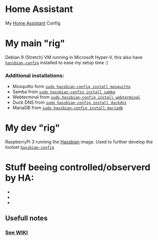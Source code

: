 # Home Assistant
My [Home Assistant](https://home-assistant.io) Config

# My main "rig"
Debian 9 (Stretch) VM running in Microsoft Hyper-V, this also have [`hassbian-config`](https://github.com/home-assistant/hassbian-scripts) installed to ease my setup time :)
### Additional installations:
- Mosquitto form [`sudo hassbian-config install mosquitto`](https://github.com/home-assistant/hassbian-scripts#install-mosquitto-install_mosquittosh)
- Samba from [`sudo hassbian-config install samba`](https://github.com/home-assistant/hassbian-scripts#share-configuration-with-samba-install_sambash)
- Webterminal from [`sudo hassbian-config install webterminal`](https://github.com/home-assistant/hassbian-scripts#install-an-web-terminal-for-easy-access-to-ssh-in-an-web-browser-install_webterminalsh)
- Duck DNS from [`sudo hassbian-config install duckdns`](https://github.com/home-assistant/hassbian-scripts#install-duck-dns-auto-renewal-install_duckdnssh)
- MariaDB from [`sudo hassbian-config install mariadb`](https://github.com/home-assistant/hassbian-scripts#install-mariadb-install_mariadbsh)

# My dev "rig"
RaspberryPi 3 running the [Hassbian](https://home-assistant.io/docs/installation/hassbian/installation/) image.
Used to further develop the toolset [`hassbian-config`](https://github.com/home-assistant/hassbian-scripts)

# Stuff beeing controlled/observerd by HA:
- 
- 
-


## Usefull notes
### [See WIKI](https://github.com/ludeeus/hass-config/wiki)
